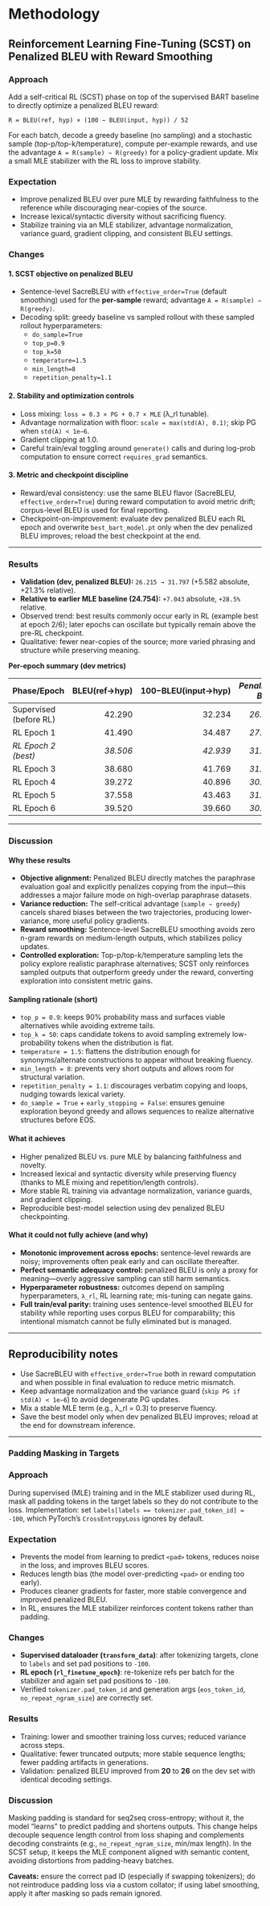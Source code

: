 # Methodology

## Reinforcement Learning Fine-Tuning (SCST) on Penalized BLEU with Reward Smoothing

### Approach
Add a self-critical RL (SCST) phase on top of the supervised BART baseline to directly optimize a penalized BLEU reward:

`R = BLEU(ref, hyp) × (100 − BLEU(input, hyp)) / 52`

For each batch, decode a greedy baseline (no sampling) and a stochastic sample (top-p/top-k/temperature), compute per-example rewards, and use the advantage `A = R(sample) − R(greedy)` for a policy-gradient update. Mix a small MLE stabilizer with the RL loss to improve stability.

### Expectation
- Improve penalized BLEU over pure MLE by rewarding faithfulness to the reference while discouraging near-copies of the source.  
- Increase lexical/syntactic diversity without sacrificing fluency.  
- Stabilize training via an MLE stabilizer, advantage normalization, variance guard, gradient clipping, and consistent BLEU settings.

### Changes

#### 1. SCST objective on penalized BLEU
- Sentence-level SacreBLEU with `effective_order=True` (default smoothing) used for the **per-sample** reward; advantage `A = R(sample) − R(greedy)`.  
- Decoding split: greedy baseline vs sampled rollout with these sampled rollout hyperparameters:
  - `do_sample=True`
  - `top_p=0.9`
  - `top_k=50`
  - `temperature=1.5`
  - `min_length=8`
  - `repetition_penalty=1.1`

#### 2. Stability and optimization controls
- Loss mixing: `loss = 0.3 × PG + 0.7 × MLE` (λ_rl tunable).  
- Advantage normalization with floor: `scale = max(std(A), 0.1)`; skip PG when `std(A) < 1e−6`.  
- Gradient clipping at 1.0.  
- Careful train/eval toggling around `generate()` calls and during log-prob computation to ensure correct `requires_grad` semantics.

#### 3. Metric and checkpoint discipline
- Reward/eval consistency: use the same BLEU flavor (SacreBLEU, `effective_order=True`) during reward computation to avoid metric drift; corpus-level BLEU is used for final reporting.  
- Checkpoint-on-improvement: evaluate dev penalized BLEU each RL epoch and overwrite `best_bart_model.pt` only when the dev penalized BLEU improves; reload the best checkpoint at the end.

---

### Results

- **Validation (dev, penalized BLEU):** `26.215 → 31.797` (+5.582 absolute, +21.3% relative).  
- **Relative to earlier MLE baseline (24.754):** `+7.043` absolute, `+28.5%` relative.  
- Observed trend: best results commonly occur early in RL (example best at epoch 2/6); later epochs can oscillate but typically remain above the pre-RL checkpoint.  
- Qualitative: fewer near-copies of the source; more varied phrasing and structure while preserving meaning.

**Per-epoch summary (dev metrics)**

| Phase/Epoch | BLEU(ref→hyp) | 100−BLEU(input→hyp) | *Penalized BLEU* |
|---|---:|---:|---:|
| Supervised (before RL) | 42.290 | 32.234 | *26.215* |
| RL Epoch 1 | 41.490 | 34.487 | *27.516* |
| *RL Epoch 2 (best)* | *38.506* | *42.939* | *31.797* |
| RL Epoch 3 | 38.680 | 41.769 | *31.069* |
| RL Epoch 4 | 39.272 | 40.896 | *30.886* |
| RL Epoch 5 | 37.558 | 43.463 | *31.392* |
| RL Epoch 6 | 39.520 | 39.660 | *30.142* |

---

### Discussion

#### Why these results
- **Objective alignment:** Penalized BLEU directly matches the paraphrase evaluation goal and explicitly penalizes copying from the input—this addresses a major failure mode on high-overlap paraphrase datasets.  
- **Variance reduction:** The self-critical advantage (`sample − greedy`) cancels shared biases between the two trajectories, producing lower-variance, more useful policy gradients.  
- **Reward smoothing:** Sentence-level SacreBLEU smoothing avoids zero n-gram rewards on medium-length outputs, which stabilizes policy updates.  
- **Controlled exploration:** Top-p/top-k/temperature sampling lets the policy explore realistic paraphrase alternatives; SCST only reinforces sampled outputs that outperform greedy under the reward, converting exploration into consistent metric gains.

#### Sampling rationale (short)
- `top_p = 0.9`: keeps 90% probability mass and surfaces viable alternatives while avoiding extreme tails.  
- `top_k = 50`: caps candidate tokens to avoid sampling extremely low-probability tokens when the distribution is flat.  
- `temperature = 1.5`: flattens the distribution enough for synonyms/alternate constructions to appear without breaking fluency.  
- `min_length = 8`: prevents very short outputs and allows room for structural variation.  
- `repetition_penalty = 1.1`: discourages verbatim copying and loops, nudging towards lexical variety.  
- `do_sample = True` + `early_stopping = False`: ensures genuine exploration beyond greedy and allows sequences to realize alternative structures before EOS.

#### What it achieves
- Higher penalized BLEU vs. pure MLE by balancing faithfulness and novelty.  
- Increased lexical and syntactic diversity while preserving fluency (thanks to MLE mixing and repetition/length controls).  
- More stable RL training via advantage normalization, variance guards, and gradient clipping.  
- Reproducible best-model selection using dev penalized BLEU checkpointing.

#### What it could not fully achieve (and why)
- **Monotonic improvement across epochs:** sentence-level rewards are noisy; improvements often peak early and can oscillate thereafter.  
- **Perfect semantic adequacy control:** penalized BLEU is only a proxy for meaning—overly aggressive sampling can still harm semantics.  
- **Hyperparameter robustness:** outcomes depend on sampling hyperparameters, `λ_rl`, RL learning rate; mis-tuning can negate gains.  
- **Full train/eval parity:** training uses sentence-level smoothed BLEU for stability while reporting uses corpus BLEU for comparability; this intentional mismatch cannot be fully eliminated but is managed.

---

## Reproducibility notes
- Use SacreBLEU with `effective_order=True` both in reward computation and when possible in final evaluation to reduce metric mismatch.  
- Keep advantage normalization and the variance guard (`skip PG if std(A) < 1e−6`) to avoid degenerate PG updates.  
- Mix a stable MLE term (e.g., λ_rl = 0.3) to preserve fluency.  
- Save the best model only when dev penalized BLEU improves; reload at the end for downstream inference.

---

### Padding Masking in Targets

### Approach
During supervised (MLE) training and in the MLE stabilizer used during RL, mask all padding tokens in the target labels so they do not contribute to the loss. Implementation: set `labels[labels == tokenizer.pad_token_id] = -100`, which PyTorch’s `CrossEntropyLoss` ignores by default.

### Expectation
- Prevents the model from learning to predict `<pad>` tokens, reduces noise in the loss, and improves BLEU scores.  
- Reduces length bias (the model over-predicting `<pad>` or ending too early).  
- Produces cleaner gradients for faster, more stable convergence and improved penalized BLEU.  
- In RL, ensures the MLE stabilizer reinforces content tokens rather than padding.

### Changes
- **Supervised dataloader (`transform_data`)**: after tokenizing targets, clone to `labels` and set pad positions to `-100`.  
- **RL epoch (`rl_finetune_epoch`)**: re-tokenize refs per batch for the stabilizer and again set pad positions to `-100`.  
- Verified `tokenizer.pad_token_id` and generation args (`eos_token_id`, `no_repeat_ngram_size`) are correctly set.

### Results
- Training: lower and smoother training loss curves; reduced variance across steps.  
- Qualitative: fewer truncated outputs; more stable sequence lengths; fewer padding artifacts in generations.  
- Validation: penalized BLEU improved from **20** to **26** on the dev set with identical decoding settings.

### Discussion
Masking padding is standard for seq2seq cross-entropy; without it, the model “learns” to predict padding and shortens outputs. This change helps decouple sequence length control from loss shaping and complements decoding constraints (e.g., `no_repeat_ngram_size`, min/max length). In the SCST setup, it keeps the MLE component aligned with semantic content, avoiding distortions from padding-heavy batches.

**Caveats:** ensure the correct pad ID (especially if swapping tokenizers); do not reintroduce padding loss via a custom collator; if using label smoothing, apply it after masking so pads remain ignored.
